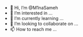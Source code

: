 - 👋 Hi, I’m @M1naSameh
- 👀 I’m interested in ...
- 🌱 I’m currently learning ...
- 💞️ I’m looking to collaborate on ...
- 📫 How to reach me ...

<!---
M1naSameh/M1naSameh is a ✨ special ✨ repository because its `README.md` (this file) appears on your GitHub profile.
You can click the Preview link to take a look at your changes.
--->
